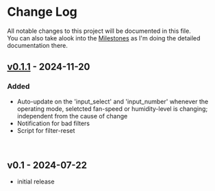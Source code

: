 
# Change Log
All notable changes to this project will be documented in this file.  
You can also take alook into the [Milestones](https://github.com/Flo-R1der/ambientika-smart_4_home-assistant/milestones?state=closed) as I'm doing the detailed documentation there.


## [v0.1.1](https://github.com/Flo-R1der/ambientika-smart_4_home-assistant/milestone/1?closed=1) - 2024-11-20
### Added
- Auto-update on the 'input_select' and 'input_number' whenever the operating mode, seletcted fan-speed or humidity-level is changing; independent from the cause of change
- Notification for bad filters
- Script for filter-reset


<br>

## v0.1 - 2024-07-22
- initial release
